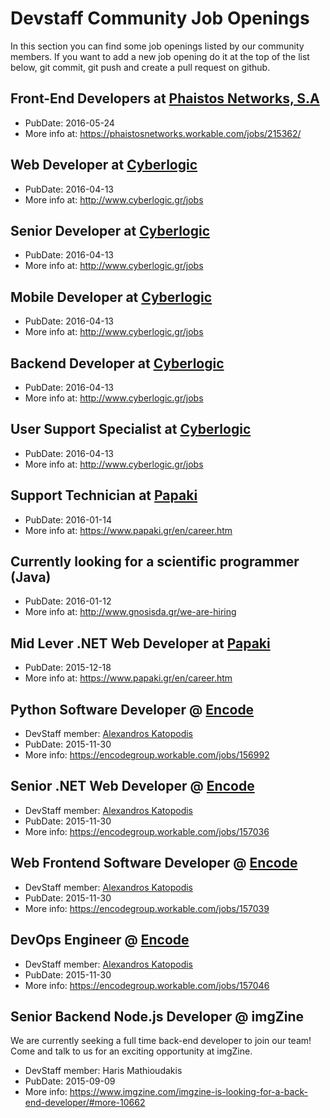 # Devstaff Community Job Openings

In this section you can find some job openings listed by our community members. If you want to add a new job opening do it at the top of the list below, git commit, git push and create a pull request on github.

## Front-End Developers at [Phaistos Networks, S.A](http://phaistosnetworks.gr/)
* PubDate: 2016-05-24
* More info at: https://phaistosnetworks.workable.com/jobs/215362/

## Web Developer at [Cyberlogic](http://www.cyberlogic.gr/)
* PubDate: 2016-04-13
* More info at: http://www.cyberlogic.gr/jobs

## Senior Developer at [Cyberlogic](http://www.cyberlogic.gr/)
* PubDate: 2016-04-13
* More info at: http://www.cyberlogic.gr/jobs

## Mobile Developer at [Cyberlogic](http://www.cyberlogic.gr/)
* PubDate: 2016-04-13
* More info at: http://www.cyberlogic.gr/jobs

## Backend Developer at [Cyberlogic](http://www.cyberlogic.gr/)
* PubDate: 2016-04-13
* More info at: http://www.cyberlogic.gr/jobs

## User Support Specialist at [Cyberlogic](http://www.cyberlogic.gr/)
* PubDate: 2016-04-13
* More info at: http://www.cyberlogic.gr/jobs

## Support Technician at [Papaki ](http://www.papaki.gr/)
* PubDate: 2016-01-14
* More info at: https://www.papaki.gr/en/career.htm

## Currently looking for a scientific programmer (Java)
* PubDate: 2016-01-12
* More info at: http://www.gnosisda.gr/we-are-hiring

## Mid Lever .NET Web Developer at [Papaki ](http://www.papaki.gr/)
* PubDate: 2015-12-18
* More info at: https://www.papaki.gr/en/career.htm

## Python Software Developer @ [Encode](http://encodegroup.com/)

* DevStaff member: [Alexandros Katopodis](https://github.com/akatopo/)
* PubDate: 2015-11-30
* More info: https://encodegroup.workable.com/jobs/156992

## Senior .NET Web Developer @ [Encode](http://encodegroup.com/)

* DevStaff member: [Alexandros Katopodis](https://github.com/akatopo/)
* PubDate: 2015-11-30
* More info: https://encodegroup.workable.com/jobs/157036

## Web Frontend Software Developer @ [Encode](http://encodegroup.com/)

* DevStaff member: [Alexandros Katopodis](https://github.com/akatopo/)
* PubDate: 2015-11-30
* More info: https://encodegroup.workable.com/jobs/157039

## DevOps Engineer @ [Encode](http://encodegroup.com/)

* DevStaff member: [Alexandros Katopodis](https://github.com/akatopo/)
* PubDate: 2015-11-30
* More info: https://encodegroup.workable.com/jobs/157046

## Senior Backend Node.js Developer @ imgZine
We are currently seeking a full time back-end developer  to join our team! Come and talk to us for an exciting opportunity at imgZine.

* DevStaff member: Haris Mathioudakis
* PubDate: 2015-09-09
* More info: https://www.imgzine.com/imgzine-is-looking-for-a-back-end-developer/#more-10662

